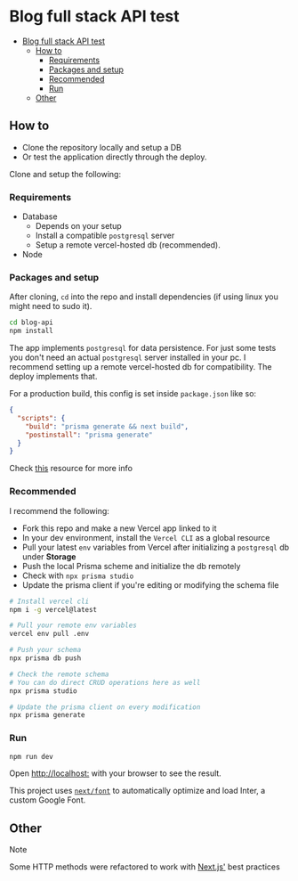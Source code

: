 # Blog full stack API test

<!--toc:start-->

- [Blog full stack API test](#blog-full-stack-api-test)
  - [How to](#how-to)
    - [Requirements](#requirements)
    - [Packages and setup](#packages-and-setup)
    - [Recommended](#recommended)
    - [Run](#run)
  - [Other](#other)

<!--toc:end-->

## How to

- Clone the repository locally and setup a DB
- Or test the application directly through the deploy.

Clone and setup the following:

### Requirements

- Database
  - Depends on your setup
  - Install a compatible `postgresql` server
  - Setup a remote vercel-hosted db (recommended).
- Node

### Packages and setup

After cloning, `cd` into the repo
and install dependencies (if using linux you might need to sudo it).

```sh
cd blog-api
npm install
```

The app implements `postgresql` for data persistence.
For just some tests you don't need an actual `postgresql` server installed in your pc.
I recommend setting up a remote vercel-hosted db for compatibility.
The deploy implements that.

For a production build,
this config is set inside `package.json` like so:

```json
{
  "scripts": {
    "build": "prisma generate && next build",
    "postinstall": "prisma generate"
  }
}
```

Check [this](https://www.prisma.io/docs/orm/more/help-and-troubleshooting/help-articles/vercel-caching-issue) resource for more info

### Recommended

I recommend the following:

- Fork this repo and make a new Vercel app linked to it
- In your dev environment, install the `Vercel CLI` as a global resource
- Pull your latest `env` variables from Vercel after initializing a `postgresql` db under **Storage**
- Push the local Prisma scheme and initialize the db remotely
- Check with `npx prisma studio`
- Update the prisma client if you're editing or modifying the schema file

```sh
# Install vercel cli
npm i -g vercel@latest

# Pull your remote env variables
vercel env pull .env

# Push your schema
npx prisma db push

# Check the remote schema
# You can do direct CRUD operations here as well
npx prisma studio

# Update the prisma client on every modification
npx prisma generate

```

### Run

```bash
npm run dev
```

Open [http://localhost:](http://localhost:3000) with your browser to see the result.

This project uses [`next/font`](https://nextjs.org/docs/basic-features/font-optimization) to automatically optimize and load Inter, a custom Google Font.

## Other

> [!NOTE]
> Some HTTP methods were refactored to work with [Next.js'](https://nextjs.org/docs/pages/building-your-application/routing/api-routes) best practices
